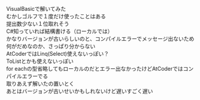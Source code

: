 VisualBasicで解いてみた  
むかしゴルフで１度だけ使ったことはある  
提出数少ない１位取れそう  
C#知っていれば結構書ける（ローカルでは）  
かなりバージョンが古いらしいのと、コンパイルエラーでメッセージ出ないため何がだめなのか、さっぱり分からない  
AtCoderではLinq(Select)使えないっぽい？  
ToListとかも使えないっぽい  
for eachの型省略してもローカルのだとエラー出なかったけどAtCoderではコンパイルエラーでる  
取りあえず解いたの置いとく  
あとはバージョンが古いせいかもしれないけど遅いすごく遅い  
